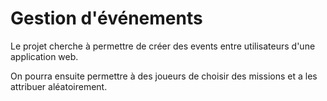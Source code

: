 # Gestion d'événements

Le projet cherche à permettre de créer des events entre utilisateurs d'une application web.

On pourra ensuite permettre à des joueurs de choisir des missions et a les attribuer aléatoirement.
